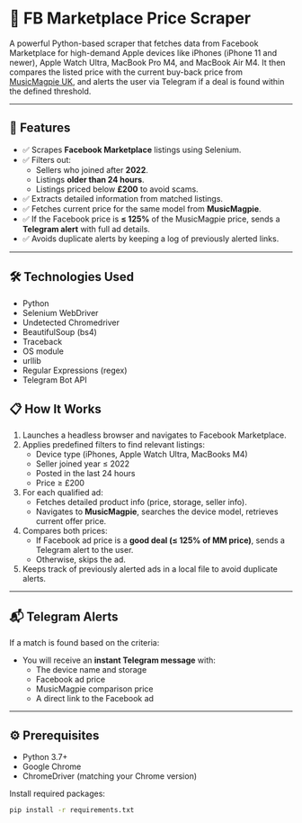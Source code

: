# 📱 FB Marketplace Price Scraper

A powerful Python-based scraper that fetches data from Facebook Marketplace for high-demand Apple devices like iPhones (iPhone 11 and newer), Apple Watch Ultra, MacBook Pro M4, and MacBook Air M4. It then compares the listed price with the current buy-back price from [MusicMagpie UK](https://www.musicmagpie.co.uk/start-selling), and alerts the user via Telegram if a deal is found within the defined threshold.

---

## 🚀 Features

- ✅ Scrapes **Facebook Marketplace** listings using Selenium.
- ✅ Filters out:
  - Sellers who joined after **2022**.
  - Listings **older than 24 hours**.
  - Listings priced below **£200** to avoid scams.
- ✅ Extracts detailed information from matched listings.
- ✅ Fetches current price for the same model from **MusicMagpie**.
- ✅ If the Facebook price is **≤ 125%** of the MusicMagpie price, sends a **Telegram alert** with full ad details.
- ✅ Avoids duplicate alerts by keeping a log of previously alerted links.

---

## 🛠️ Technologies Used

- Python
- Selenium WebDriver
- Undetected Chromedriver
- BeautifulSoup (bs4)
- Traceback
- OS module
- urllib
- Regular Expressions (regex)
- Telegram Bot API

## 📋 How It Works

1. Launches a headless browser and navigates to Facebook Marketplace.
2. Applies predefined filters to find relevant listings:
   - Device type (iPhones, Apple Watch Ultra, MacBooks M4)
   - Seller joined year ≤ 2022
   - Posted in the last 24 hours
   - Price ≥ £200
3. For each qualified ad:
   - Fetches detailed product info (price, storage, seller info).
   - Navigates to **MusicMagpie**, searches the device model, retrieves current offer price.
4. Compares both prices:
   - If Facebook ad price is a **good deal (≤ 125% of MM price)**, sends a Telegram alert to the user.
   - Otherwise, skips the ad.
5. Keeps track of previously alerted ads in a local file to avoid duplicate alerts.

---

## 📬 Telegram Alerts

If a match is found based on the criteria:
- You will receive an **instant Telegram message** with:
  - The device name and storage
  - Facebook ad price
  - MusicMagpie comparison price
  - A direct link to the Facebook ad

---

## ⚙️ Prerequisites

- Python 3.7+
- Google Chrome
- ChromeDriver (matching your Chrome version)

Install required packages:

```bash
pip install -r requirements.txt
